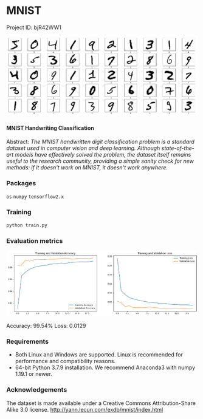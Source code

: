 # MNIST

Project ID: bjR42WW1

![alt text](https://github.com/epoch-rand/MNIST/blob/main/docs/mnist_sample.png?raw=true)

#### MNIST Handwriting Classification
Abstract: *The MNIST handwritten digit classification problem is a standard dataset used in computer vision and deep learning. Although state-of-the-art models have effectively solved the problem, the dataset itself remains useful to the research community, providing a simple sanity check for new methods: if it doesn't work on MNIST, it doesn't work anywhere.*

### Packages

`os` `numpy` `tensorflow2.x`

### Training

```python
python train.py
```

### Evaluation metrics

![alt text](https://github.com/epoch-rand/MNIST/blob/main/docs/training_results.png?raw=true)

Accuracy: 99.54%
Loss: 0.0129

### Requirements

- Both Linux and Windows are supported. Linux is recommended for performance and compatibility reasons.
- 64-bit Python 3.7.9 installation. We recommend Anaconda3 with numpy 1.19.1 or newer.

### Acknowledgements 

The dataset is made available under a Creative Commons Attribution-Share Alike 3.0 license.
http://yann.lecun.com/exdb/mnist/index.html
